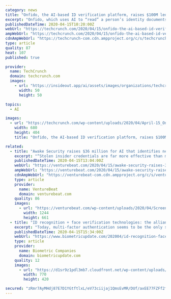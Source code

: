 ```yaml
---
category: news
title: "Onfido, the AI-based ID verification platform, raises $100M led by TPG"
excerpt: "Onfido, which uses AI to “read” a person’s identity documents and then uses facial recognition and other datapoints to verify that a person says who she or he is online — customers for its tech include major banks, government bodies, and businesses doing recruitment: any organization running parts of its processes virtually — is today ..."
publishedDateTime: 2020-04-15T10:20:00Z
webUrl: "https://techcrunch.com/2020/04/15/onfido-the-ai-based-id-verification-platform-raises-100m-led-by-tpg/"
ampWebUrl: "https://techcrunch.com/2020/04/15/onfido-the-ai-based-id-verification-platform-raises-100m-led-by-tpg/amp/"
cdnAmpWebUrl: "https://techcrunch-com.cdn.ampproject.org/c/s/techcrunch.com/2020/04/15/onfido-the-ai-based-id-verification-platform-raises-100m-led-by-tpg/amp/"
type: article
quality: 87
heat: 107
published: true

provider:
  name: TechCrunch
  domain: techcrunch.com
  images:
    - url: "https://insideout.app/ai/assets/images/organizations/techcrunch.com-50x50.jpg"
      width: 50
      height: 50

topics:
  - AI

images:
  - url: "https://techcrunch.com/wp-content/uploads/2020/04/April-15_Onfido-Company-Photo_FINAL.jpg?w=680"
    width: 680
    height: 404
    title: "Onfido, the AI-based ID verification platform, raises $100M led by TPG"

related:
  - title: "Awake Security raises $36 million for AI that identifies network threats"
    excerpt: "“Stolen insider credentials are far more effective than malware for the attacker. These threats cannot be discovered through the use of signatures, or even some of the early approaches to AI-based security that rely on unsupervised machine learning.” One of the major arguments against platforms that use purely unsupervised machine learning ..."
    publishedDateTime: 2020-04-15T13:04:00Z
    webUrl: "https://venturebeat.com/2020/04/15/awake-security-raises-36-million-for-ai-that-identifies-network-threats/"
    ampWebUrl: "https://venturebeat.com/2020/04/15/awake-security-raises-36-million-for-ai-that-identifies-network-threats/amp/"
    cdnAmpWebUrl: "https://venturebeat-com.cdn.ampproject.org/c/s/venturebeat.com/2020/04/15/awake-security-raises-36-million-for-ai-that-identifies-network-threats/amp/"
    type: article
    provider:
      name: VentureBeat
      domain: venturebeat.com
    quality: 86
    images:
      - url: "https://venturebeat.com/wp-content/uploads/2020/04/Screenshot_2020-04-15-Awake-Security-Technology-Walkthrough.png?fit=1244%2C661&strip=all"
        width: 1244
        height: 661
  - title: "ID recognition + face verification technologies: the alliance for digital freedom or servitude?"
    excerpt: "Today, multi-factor authentication seems to be the only solution to user verification, namely a combination of ID document and biometric face recognition. The process would go like this: upon successful recognition of document fields, including the photo — which most ID documents have, — the technology checks the document on falsification ..."
    publishedDateTime: 2020-04-15T15:34:00Z
    webUrl: "https://www.biometricupdate.com/202004/id-recognition-face-verification-technologies-the-alliance-for-digital-freedom-or-servitude"
    type: article
    provider:
      name: Biometric Companies
      domain: biometricupdate.com
    quality: 12
    images:
      - url: "https://d1sr9z1pdl3mb7.cloudfront.net/wp-content/uploads/2019/08/14141716/identity-document-and-smartphone.jpg"
        width: 770
        height: 420

secured: "zRmr7AyMHdj87E7D1YGtftlxL/eV73ciijaj1QmsEvMR/DUf/axEE77FZFf2fe0AFLcztG2zw6rz6RvLqVkNO6YP09Ixd1yGXJPN//7S42WI159HAhflWjHYbyWG31U9VeRa6v32Zeef6NuUjIijV+g+blWi4swTnV3eMcjOf1f1VvoWqXy4SZRH13UmMhbNez5F1jT4uOMEzy0wsLcf5X70D8Uc/iMjHTPzCPeNe2OWb1XfEmqGkJQXAfB1DAE0yrLmyEkoXgVnayrbefatMsoUGB004ddzYgKKUeq1VVEOM7LOIIO/WvLPVkI8YDCGrYj0riLXjid3qa80ZzPlPV9GN+50CpXMxCLXvS31YrjtKEaoawxG9cyxgBGFgT+jOvkV3QFhnRq2Aa3d9+oRMVtyOQOEZsfBekvy4n/l91uosWHdenUR8WZsQCgZptZ/tiQktOODEtygn65pvObatxwdPJ+qz9lbJKmWHKnXQH8=;rIGj9vrkRyKS705HFb5u1A=="
---
```


